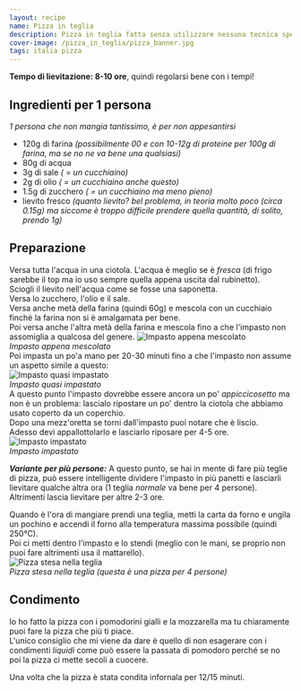 ```yaml
---
layout: recipe
name: Pizza in teglia
description: Pizza in teglia fatta senza utilizzare nessuna tecnica speciale.
cover-image: /pizza_in_teglia/pizza_banner.jpg
tags: italia pizza
---
```

**Tempo di lievitazione: 8-10 ore**, quindi regolarsi bene con i tempi!
## Ingredienti per 1 persona
_1 persona che non mangia tantissimo, è per non appesantirsi_  
- 120g di farina _(possibilmente 00 e con 10-12g di proteine per 100g di farina, ma se no ne va bene una qualsiasi)_
- 80g di acqua
- 3g di sale _( = un cucchiaino)_
- 2g di olio _( = un cucchiaino anche questo)_
- 1.5g di zucchero _( = un cucchiaino ma meno pieno)_
- lievito fresco _(quanto lievito? bel problema, in teoria molto poco (circa 0.15g) ma siccome è troppo difficile prendere quella quantità, di solito, prendo 1g)_  

## Preparazione
Versa tutta l'acqua in una ciotola. L'acqua è meglio se è _fresca_ (di frigo sarebbe il top ma io uso sempre quella appena uscita dal rubinetto).  
Sciogli il lievito nell'acqua come se fosse una saponetta.  
Versa lo zucchero, l'olio e il sale.  
Versa anche metà della farina (quindi 60g) e mescola con un cucchiaio finché la farina non si è amalgamata per bene.  
Poi versa anche l'altra metà della farina e mescola fino a che l'impasto non assomiglia a qualcosa del genere.
![Impasto appena mescolato]({{site.url}}/assets/images/pizza_in_teglia/impasto01.jpg)  
*Impasto appena mescolato*  
Poi impasta un po'a mano per 20-30 minuti fino a che l'impasto non assume un aspetto simile a questo:  
![Impasto quasi impastato]({{site.url}}/assets/images/pizza_in_teglia/impasto02.jpg)  
*Impasto quasi impastato*  
A questo punto l'impasto dovrebbe essere ancora un po' *appiccicosetto* ma non è un problema: lascialo ripostare un po' dentro la ciotola che abbiamo usato coperto da un coperchio.  
Dopo una mezz'oretta se torni dall'impasto puoi notare che è liscio.  
Adesso devi appallottolarlo e lasciarlo riposare per 4-5 ore.  
![Impasto impastato]({{site.url}}/assets/images/pizza_in_teglia/impasto03.jpg)  
*Impasto impastato*  

**_Variante per più persone:_** A questo punto, se hai in mente di fare più teglie di pizza, può essere intelligente dividere l'impasto in più panetti e lasciarli lievitare qualche altra ora (1 teglia *normale* va bene per 4 persone).  
Altrimenti lascia lievitare per altre 2-3 ore.

Quando è l'ora di mangiare prendi una teglia, metti la carta da forno e ungila un pochino e accendi il forno alla temperatura massima possibile (quindi 250°C).  
Poi ci metti dentro l'impasto e lo stendi (meglio con le mani, se proprio non puoi fare altrimenti usa il mattarello).  
![Pizza stesa nella teglia]({{site.url}}/assets/images/pizza_in_teglia/teglia.jpg)  
*Pizza stesa nella teglia (questa è una pizza per 4 persone)*  

## Condimento
Io ho fatto la pizza con i pomodorini gialli e la mozzarella ma tu chiaramente puoi fare la pizza che più ti piace.  
L'unico consiglio che mi viene da dare è quello di non esagerare con i condimenti *liquidi* come può essere la passata di pomodoro perché se no poi la pizza ci mette secoli a cuocere.  

Una volta che la pizza è stata condita infornala per 12/15 minuti.
